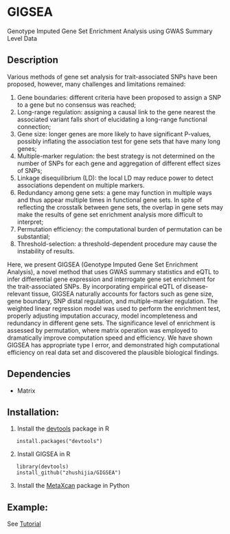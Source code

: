 # GIGSEA
Genotype Imputed Gene Set Enrichment Analysis using GWAS Summary Level Data

## Description
Various methods of gene set analysis for trait-associated SNPs have been proposed, however, many challenges and limitations remained: 
1. Gene boundaries: different criteria have been proposed to assign a SNP to a gene but no consensus was reached; 
2. Long-range regulation: assigning a causal link to the gene nearest the associated variant falls short of elucidating a long-range functional connection; 
3. Gene size: longer genes are more likely to have significant P-values, possibly inflating the association test for gene sets that have many long genes; 
4. Multiple-marker regulation: the best strategy is not determined on the number of SNPs for each gene and aggregation of different effect sizes of SNPs; 
5. Linkage disequilibrium (LD): the local LD may reduce power to detect associations dependent on multiple markers. 
6. Redundancy among gene sets: a gene may function in multiple ways and thus appear multiple times in functional gene sets. In spite of reflecting the crosstalk between gene sets, the overlap in gene sets may make the results of gene set enrichment analysis more difficult to interpret; 
7. Permutation efficiency: the computational burden of permutation can be substantial; 
8. Threshold-selection: a threshold-dependent procedure may cause the instability of results. 

Here, we present GIGSEA (Genotype Imputed Gene Set Enrichment Analysis), a novel method that uses GWAS summary statistics and eQTL to infer differential gene expression and interrogate gene set enrichment for the trait-associated SNPs. By incorporating empirical eQTL of disease-relevant tissue, GIGSEA naturally accounts for factors such as gene size, gene boundary, SNP distal regulation, and multiple-marker regulation. The weighted linear regression model was used to perform the enrichment test, properly adjusting imputation accuracy, model incompleteness and redundancy in different gene sets. The significance level of enrichment is assessed by permutation, where matrix operation was employed to dramatically improve computation speed and efficiency. We have shown GIGSEA has appropriate type I error, and demonstrated high computational efficiency on real data set and discovered the plausible biological findings. 


## Dependencies
-  Matrix

## Installation:
1. Install the [devtools](https://github.com/hadley/devtools) package in R
```
   install.packages("devtools")
```
2. Install GIGSEA in R
```
   library(devtools) 
   install_github("zhushijia/GIGSEA")
```
3. Install the [MetaXcan](https://github.com/hakyimlab/MetaXcan) package in Python


## Example:
  See [Tutorial](https://github.com/zhushijia/GIGSEA/blob/master/vignettes/GIGSEA_tutorial.Rmd)
